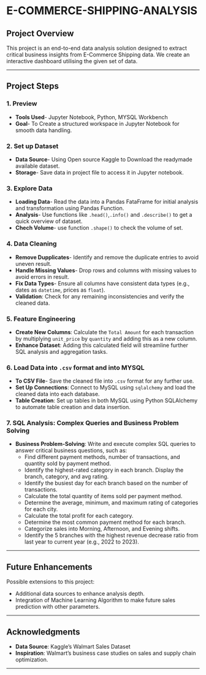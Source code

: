 # E-COMMERCE-SHIPPING-ANALYSIS


## Project Overview

This project is an end-to-end data analysis solution designed to extract critical business insights from E-Commerce Shipping data. We create an interactive dashboard utilising the given set of data.

---
## Project Steps

### 1. Preview
  - **Tools Used**- Jupyter Notebook, Python, MYSQL Workbench
  - **Goal**- To Create a structured workspace in Jupyter Notebook for smooth data handling.

### 2. Set up Dataset
  - **Data Source**- Using Open source Kaggle to Download the readymade available dataset.
  - **Storage**- Save data in project file to access it in Jupyter notebook.

### 3. Explore Data
- **Loading Data**- Read the data into a Pandas FataFrame for initial analysis and transformation using Pandas Function.
- **Analysis**- Use functions like `.head()`,`.info()` and `.describe()` to get a quick overview of dataset.
- **Chech Volume**- use function `.shape()` to check the volume of set.

### 4. Data Cleaning
  - **Remove Dupplicates**- Identify and remove the duplicate entries to avoid uneven result.
  - **Handle Missing Values**- Drop rows and columns with missing values to avoid errors in result.
  - **Fix Data Types**- Ensure all columns have consistent data types (e.g., dates as `datetime`, prices as `float`).
  - **Validation**: Check for any remaining inconsistencies and verify the cleaned data.

### 5. Feature Engineering
   - **Create New Columns**: Calculate the `Total Amount` for each transaction by multiplying `unit_price` by `quantity` and adding this as a new column.
   - **Enhance Dataset**: Adding this calculated field will streamline further SQL analysis and aggregation tasks.

### 6. Load Data into `.csv` format and into MYSQL
  - **To CSV File**- Save the cleaned file into `.csv` format for any further use.
  - **Set Up Connections**: Connect to MySQL using `sqlalchemy` and load the cleaned data into each database.
  - **Table Creation**: Set up tables in both MySQL using Python SQLAlchemy to automate table creation and data insertion.

### 7. SQL Analysis: Complex Queries and Business Problem Solving
  - **Business Problem-Solving**: Write and execute complex SQL queries to answer critical business questions, such as:
    - Find different payment methods, number of transactions, and quantity sold by payment method.
    - Identify the highest-rated category in each branch. Display the branch, category, and avg rating.
    - Identify the busiest day for each branch based on the number of transactions.
    - Calculate the total quantity of items sold per payment method.
    - Determine the average, minimum, and maximum rating of categories for each city.
    - Calculate the total profit for each category.
    - Determine the most common payment method for each branch.
    - Categorize sales into Morning, Afternoon, and Evening shifts.
    - Identify the 5 branches with the highest revenue decrease ratio from last year to current year (e.g., 2022 to 2023).
    


---
## Future Enhancements

Possible extensions to this project:
- Additional data sources to enhance analysis depth.
- Integration of Machine Learning Algorithm to make future sales prediction with other parameters.
---

## Acknowledgments

- **Data Source**: Kaggle’s Walmart Sales Dataset
- **Inspiration**: Walmart’s business case studies on sales and supply chain optimization.
---
